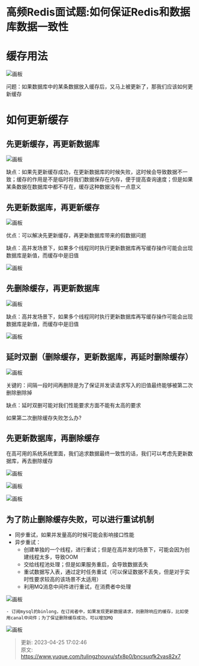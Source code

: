 # 高频Redis面试题:如何保证Redis和数据库数据一致性

# 缓存用法
![画板](./img/kUBCSCEP-qPs78mj/1681989670250-c47a614c-6ba8-40c1-ac5c-17cd9a9b95ae-873071.jpeg)

问题：如果数据库中的某条数据放入缓存后，又马上被更新了，那我们应该如何更新缓存

# 如何更新缓存
## 先更新缓存，再更新数据库
![画板](./img/kUBCSCEP-qPs78mj/1681991044068-e38265e7-7e2f-4bfd-8fbb-55b05ad4f1eb-623715.jpeg)

缺点：如果先更新缓存成功，在更新数据库的时候失败，这时候会导致数据不一致；缓存的作用是不是临时将我们数据保存在内存，便于提高查询速度；但是如果某条数据在数据库中都不存在，缓存这种数据没有一点意义

## 先更新数据库，再更新缓存
![画板](./img/kUBCSCEP-qPs78mj/1681991328718-2831f288-21a7-47ff-bc95-a6d7d0fa2c47-228365.jpeg)

优点：可以解决先更新缓存，再更新数据库带来的假数据问题

缺点：高并发场景下，如果多个线程同时执行更新数据库再写缓存操作可能会出现数据库是新值，而缓存中是旧值

![画板](./img/kUBCSCEP-qPs78mj/1682068242280-123a903e-607c-4112-8c23-0e9086495a8d-921866.jpeg)

## 先删除缓存，再更新数据库
![画板](./img/kUBCSCEP-qPs78mj/1681995689702-ed6374f5-7a3e-410d-955d-c4cb71d42120-141665.jpeg)

缺点：高并发场景下，如果多个线程同时执行更新数据库再写缓存操作可能会出现数据库是新值，而缓存中是旧值

![画板](./img/kUBCSCEP-qPs78mj/1682065036610-fa0fdbac-fe17-4cc1-b247-c512f29ac553-043095.jpeg)

## 延时双删（删除缓存，更新数据库，再延时删除缓存）
![画板](./img/kUBCSCEP-qPs78mj/1681995661318-fca15ca2-83be-4536-ad74-a2243a8eceed-365690.jpeg)

关键的：间隔一段时间再删除是为了保证并发读请求写入的旧值最终能够被第二次删除删除掉

缺点：延时双删可能对我们性能要求方面不能有太高的要求

如果第二次删除缓存失败怎么办?

## 先更新数据库，再删除缓存
在高可用的系统系统里面，我们追求数据最终一致性的话，我们可以考虑先更新数据库，再去删除缓存

![画板](./img/kUBCSCEP-qPs78mj/1681996111693-579ca292-ec6f-468a-826f-651f56cc4411-394297.jpeg)

![画板](./img/kUBCSCEP-qPs78mj/1681996235585-892f086d-185b-48ad-b987-59dc47d469c9-697434.jpeg)

![画板](./img/kUBCSCEP-qPs78mj/1682058283176-17e400f8-15b2-4f96-b478-42e2d35df388-744861.jpeg)

## 为了防止删除缓存失败，可以进行重试机制
+  同步重试，如果并发量高的时候可能会影响接口性能
+  异步重试：
    - 创建单独的一个线程，进行重试；但是在高并发的场景下，可能会因为创建线程太多，导致OOM
    - 交给线程池处理；但是如果服务重启，会导致数据丢失
    - 重试数据写入表，通过定时任务重试（可以保证数据不丢失，但是对于实时性要求较高的该场景不太适用）
    - 利用MQ消息中间件进行重试，在消费者中处理

![画板](./img/kUBCSCEP-qPs78mj/1682000303642-aa901b16-55c0-4317-842d-252f1c31ef78-409988.jpeg)

    - 订阅mysql的binlong，在订阅者中，如果发现更新数据请求，则删除响应的缓存，比如使用canal中间件；为了保证删除缓存成功，可以增加MQ

![画板](./img/kUBCSCEP-qPs78mj/1682000027874-a13453b1-e32d-4f1f-a558-d0c187d3d272-583103.jpeg)







> 更新: 2023-04-25 17:02:46  
> 原文: <https://www.yuque.com/tulingzhouyu/sfx8p0/bncsuqfk2vas82x7>
